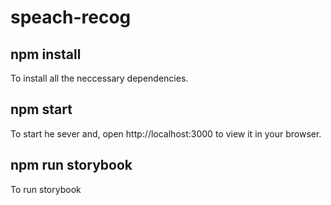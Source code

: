 # speach-recog

## npm install
To install all the neccessary dependencies.

## npm start
To start he sever and, open http://localhost:3000 to view it in your browser.

## npm run storybook
To run storybook

